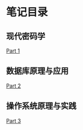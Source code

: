 # 笔记目录

## 现代密码学

[Part 1](./Modern_Cryptography/笔记.md)

## 数据库原理与应用

[Part 2](./Principles_and_Applications_of_Database/笔记.md)

## 操作系统原理与实践

[Part 3](./Operating_System_Principles_and_Practice/笔记.md)